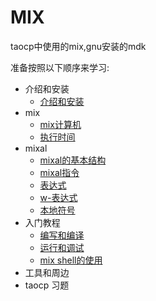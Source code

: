 # MIX

taocp中使用的mix,gnu安装的mdk

准备按照以下顺序来学习:

- 介绍和安装
  - [介绍和安装][install]
- mix
  - [mix计算机][mix]
  - [执行时间][time]
- mixal
  - [mixal的基本结构][mixal]
  - [mixal指令][mixal指令]
  - [表达式][表达式]
  - [w-表达式][w-表达式]
  - [本地符号][本地符号]
- 入门教程
  - [编写和编译][编写和编译]
  - [运行和调试][运行和调试]
  - [mix shell的使用][mixguile]
- 工具和周边
- taocp 习题

[install]: /mix/001.md
[mix]: /mix/002.md
[time]: /mix/003.md
[mixal]: /mix/004.md
[mixal指令]: /mix/005.md
[表达式]: /mix/006.md
[w-表达式]: /mix/007.md
[本地符号]: /mix/008.md
[编写和编译]: /mix/009.md
[运行和调试]: /mix/010.md
[mixguile]: /mix/011.md
